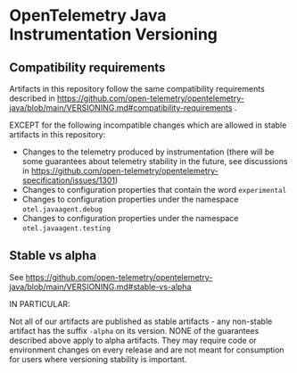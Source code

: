 # OpenTelemetry Java Instrumentation Versioning

## Compatibility requirements

Artifacts in this repository follow the same compatibility requirements described in
https://github.com/open-telemetry/opentelemetry-java/blob/main/VERSIONING.md#compatibility-requirements
.

EXCEPT for the following incompatible changes which are allowed in stable artifacts in this
repository:

* Changes to the telemetry produced by instrumentation
  (there will be some guarantees about telemetry stability in the future, see discussions
  in https://github.com/open-telemetry/opentelemetry-specification/issues/1301)
* Changes to configuration properties that contain the word `experimental`
* Changes to configuration properties under the namespace `otel.javaagent.debug`
* Changes to configuration properties under the namespace `otel.javaagent.testing`

## Stable vs alpha

See https://github.com/open-telemetry/opentelemetry-java/blob/main/VERSIONING.md#stable-vs-alpha

IN PARTICULAR:

Not all of our artifacts are published as stable artifacts - any non-stable artifact has the suffix
`-alpha` on its version. NONE of the guarantees described above apply to alpha artifacts. They may
require code or environment changes on every release and are not meant for consumption for users
where versioning stability is important.
